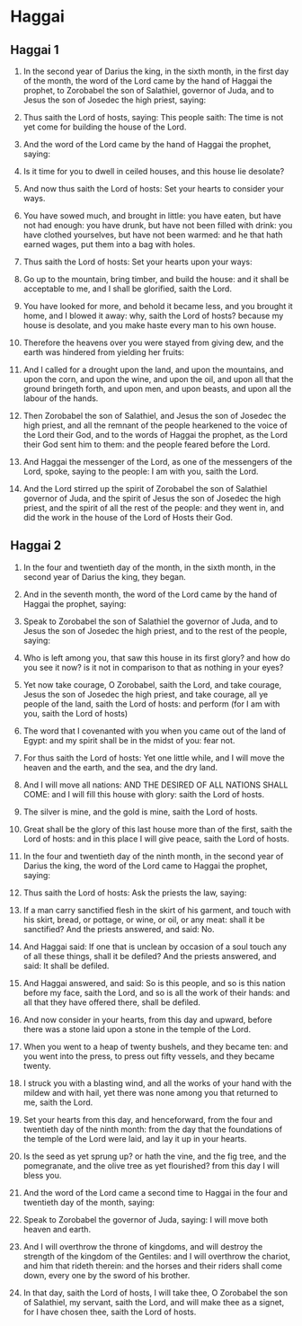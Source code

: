 # Haggai

## Haggai 1

1. In the second year of Darius the king, in the sixth month, in the first day of the month, the word of the Lord came by the hand of Haggai the prophet, to Zorobabel the son of Salathiel, governor of Juda, and to Jesus the son of Josedec the high priest, saying:

2. Thus saith the Lord of hosts, saying: This people saith: The time is not yet come for building the house of the Lord.

3. And the word of the Lord came by the hand of Haggai the prophet, saying:

4. Is it time for you to dwell in ceiled houses, and this house lie desolate?

5. And now thus saith the Lord of hosts: Set your hearts to consider your ways.

6. You have sowed much, and brought in little: you have eaten, but have not had enough: you have drunk, but have not been filled with drink: you have clothed yourselves, but have not been warmed: and he that hath earned wages, put them into a bag with holes.

7. Thus saith the Lord of hosts: Set your hearts upon your ways:

8. Go up to the mountain, bring timber, and build the house: and it shall be acceptable to me, and I shall be glorified, saith the Lord.

9. You have looked for more, and behold it became less, and you brought it home, and I blowed it away: why, saith the Lord of hosts? because my house is desolate, and you make haste every man to his own house.

10. Therefore the heavens over you were stayed from giving dew, and the earth was hindered from yielding her fruits:

11. And I called for a drought upon the land, and upon the mountains, and upon the corn, and upon the wine, and upon the oil, and upon all that the ground bringeth forth, and upon men, and upon beasts, and upon all the labour of the hands.

12. Then Zorobabel the son of Salathiel, and Jesus the son of Josedec the high priest, and all the remnant of the people hearkened to the voice of the Lord their God, and to the words of Haggai the prophet, as the Lord their God sent him to them: and the people feared before the Lord.

13. And Haggai the messenger of the Lord, as one of the messengers of the Lord, spoke, saying to the people: I am with you, saith the Lord.

14. And the Lord stirred up the spirit of Zorobabel the son of Salathiel governor of Juda, and the spirit of Jesus the son of Josedec the high priest, and the spirit of all the rest of the people: and they went in, and did the work in the house of the Lord of Hosts their God. 

## Haggai 2

1. In the four and twentieth day of the month, in the sixth month, in the second year of Darius the king, they began.

2. And in the seventh month, the word of the Lord came by the hand of Haggai the prophet, saying:

3. Speak to Zorobabel the son of Salathiel the governor of Juda, and to Jesus the son of Josedec the high priest, and to the rest of the people, saying:

4. Who is left among you, that saw this house in its first glory? and how do you see it now? is it not in comparison to that as nothing in your eyes?

5. Yet now take courage, O Zorobabel, saith the Lord, and take courage, Jesus the son of Josedec the high priest, and take courage, all ye people of the land, saith the Lord of hosts: and perform (for I am with you, saith the Lord of hosts)

6. The word that I covenanted with you when you came out of the land of Egypt: and my spirit shall be in the midst of you: fear not.

7. For thus saith the Lord of hosts: Yet one little while, and I will move the heaven and the earth, and the sea, and the dry land.

8. And I will move all nations: AND THE DESIRED OF ALL NATIONS SHALL COME: and I will fill this house with glory: saith the Lord of hosts.

9. The silver is mine, and the gold is mine, saith the Lord of hosts.

10. Great shall be the glory of this last house more than of the first, saith the Lord of hosts: and in this place I will give peace, saith the Lord of hosts.

11. In the four and twentieth day of the ninth month, in the second year of Darius the king, the word of the Lord came to Haggai the prophet, saying:

12. Thus saith the Lord of hosts: Ask the priests the law, saying:

13. If a man carry sanctified flesh in the skirt of his garment, and touch with his skirt, bread, or pottage, or wine, or oil, or any meat: shall it be sanctified? And the priests answered, and said: No.

14. And Haggai said: If one that is unclean by occasion of a soul touch any of all these things, shall it be defiled? And the priests answered, and said: It shall be defiled.

15. And Haggai answered, and said: So is this people, and so is this nation before my face, saith the Lord, and so is all the work of their hands: and all that they have offered there, shall be defiled.

16. And now consider in your hearts, from this day and upward, before there was a stone laid upon a stone in the temple of the Lord.

17. When you went to a heap of twenty bushels, and they became ten: and you went into the press, to press out fifty vessels, and they became twenty.

18. I struck you with a blasting wind, and all the works of your hand with the mildew and with hail, yet there was none among you that returned to me, saith the Lord.

19. Set your hearts from this day, and henceforward, from the four and twentieth day of the ninth month: from the day that the foundations of the temple of the Lord were laid, and lay it up in your hearts.

20. Is the seed as yet sprung up? or hath the vine, and the fig tree, and the pomegranate, and the olive tree as yet flourished? from this day I will bless you.

21. And the word of the Lord came a second time to Haggai in the four and twentieth day of the month, saying:

22. Speak to Zorobabel the governor of Juda, saying: I will move both heaven and earth.

23. And I will overthrow the throne of kingdoms, and will destroy the strength of the kingdom of the Gentiles: and I will overthrow the chariot, and him that rideth therein: and the horses and their riders shall come down, every one by the sword of his brother.

24. In that day, saith the Lord of hosts, I will take thee, O Zorobabel the son of Salathiel, my servant, saith the Lord, and will make thee as a signet, for I have chosen thee, saith the Lord of hosts.  